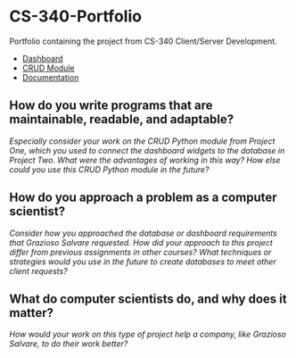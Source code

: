 # CS-340-Portfolio

Portfolio containing the project from CS-340 Client/Server Development.

- [Dashboard](../ProjectTwoDashboard.ipynb)
- [CRUD Module](../module/animal_shelter.py)
- [Documentation](./Project%202%20-%20README.docx)

## How do you write programs that are maintainable, readable, and adaptable?
*Especially consider your work on the CRUD Python module from Project One, which you used to connect the dashboard widgets to the database in Project Two.  What were the advantages of working in this way?  How else could you use this CRUD Python module in the future?*



## How do you approach a problem as a computer scientist?
*Consider how you approached the database or dashboard requirements that Grazioso Salvare requested.  How did your approach to this project differ from previous assignments in other courses?  What techniques or strategies would you use in the future to create databases to meet other client requests?*



## What do computer scientists do, and why does it matter?
*How would your work on this type of project help a company, like Grazioso Salvare, to do their work better?*

